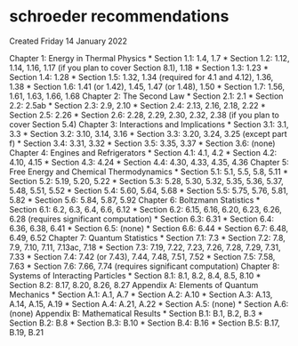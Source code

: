schroeder recommendations
=========================
Created Friday 14 January 2022

Chapter 1: Energy in Thermal Physics
	* Section 1.1: 1.4, 1.7
	* Section 1.2: 1.12, 1.14, 1.16, 1.17 (if you plan to cover Section 8.1), 1.18
	* Section 1.3: 1.23
	* Section 1.4: 1.28
	* Section 1.5: 1.32, 1.34 (required for 4.1 and 4.12), 1.36, 1.38
	* Section 1.6: 1.41 (or 1.42), 1.45, 1.47 (or 1.48), 1.50
	* Section 1.7: 1.56, 1.61, 1.63, 1.66, 1.68
Chapter 2: The Second Law
	* Section 2.1: 2.1
	* Section 2.2: 2.5ab
	* Section 2.3: 2.9, 2.10
	* Section 2.4: 2.13, 2.16, 2.18, 2.22
	* Section 2.5: 2.26
	* Section 2.6: 2.28, 2.29, 2.30, 2.32, 2.38 (if you plan to cover Section 5.4)
Chapter 3: Interactions and Implications
	* Section 3.1: 3.1, 3.3
	* Section 3.2: 3.10, 3.14, 3.16
	* Section 3.3: 3.20, 3.24, 3.25 (except part f)
	* Section 3.4: 3.31, 3.32
	* Section 3.5: 3.35, 3.37
	* Section 3.6: (none)
Chapter 4: Engines and Refrigerators
	* Section 4.1: 4.1, 4.2
	* Section 4.2: 4.10, 4.15
	* Section 4.3: 4.24
	* Section 4.4: 4.30, 4.33, 4.35, 4.36
Chapter 5: Free Energy and Chemical Thermodynamics
	* Section 5.1: 5.1, 5.5, 5.8, 5.11
	* Section 5.2: 5.19, 5.20, 5.22
	* Section 5.3: 5.28, 5.30, 5.32, 5.35, 5.36, 5.37, 5.48, 5.51, 5.52
	* Section 5.4: 5.60, 5.64, 5.68
	* Section 5.5: 5.75, 5.76, 5.81, 5.82
	* Section 5.6: 5.84, 5.87, 5.92
Chapter 6: Boltzmann Statistics
	* Section 6.1: 6.2, 6.3, 6.4, 6.6, 6.12
	* Section 6.2: 6.15, 6.16, 6.20, 6.23, 6.26, 6.28 (requires significant computation)
	* Section 6.3: 6.31
	* Section 6.4: 6.36, 6.38, 6.41
	* Section 6.5: (none)
	* Section 6.6: 6.44
	* Section 6.7: 6.48, 6.49, 6.52
Chapter 7: Quantum Statistics
	* Section 7.1: 7.3
	* Section 7.2: 7.8, 7.9, 7.10, 7.11, 7.13ac, 7.18
	* Section 7.3: 7.19, 7.22, 7.23, 7.26, 7.28, 7.29, 7.31, 7.33
	* Section 7.4: 7.42 (or 7.43), 7.44, 7.48, 7.51, 7.52
	* Section 7.5: 7.58, 7.63
	* Section 7.6: 7.66, 7.74 (requires significant computation)
Chapter 8: Systems of Interacting Particles
	* Section 8.1: 8.1, 8.2, 8.4, 8.5, 8.10
	* Section 8.2: 8.17, 8.20, 8.26, 8.27
Appendix A: Elements of Quantum Mechanics
	* Section A.1: A.1, A.7
	* Section A.2: A.10
	* Section A.3: A.13, A.14, A.15, A.19
	* Section A.4: A.21, A.22
	* Section A.5: (none)
	* Section A.6: (none)
Appendix B: Mathematical Results
	* Section B.1: B.1, B.2, B.3
	* Section B.2: B.8
	* Section B.3: B.10
	* Section B.4: B.16
	* Section B.5: B.17, B.19, B.21
